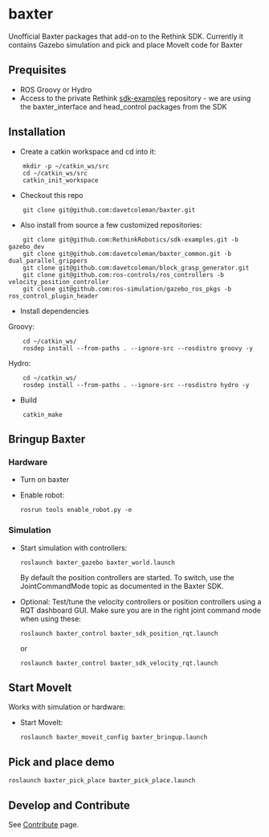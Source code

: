 baxter
======

Unofficial Baxter packages that add-on to the Rethink SDK. Currently it contains Gazebo simulation and pick and place MoveIt code for Baxter

## Prequisites

 * ROS Groovy or Hydro
 * Access to the private Rethink [sdk-examples](https://github.com/RethinkRobotics/sdk-examples) repository - we are using the baxter_interface and head_control packages from the SDK

## Installation

* Create a catkin workspace and cd into it:

```
    mkdir -p ~/catkin_ws/src
    cd ~/catkin_ws/src
    catkin_init_workspace
```

* Checkout this repo

```
    git clone git@github.com:davetcoleman/baxter.git
```

* Also install from source a few customized repositories:

```
    git clone git@github.com:RethinkRobotics/sdk-examples.git -b gazebo_dev
    git clone git@github.com:davetcoleman/baxter_common.git -b dual_parallel_grippers
    git clone git@github.com:davetcoleman/block_grasp_generator.git
    git clone git@github.com:ros-controls/ros_controllers -b velocity_position_controller
    git clone git@github.com:ros-simulation/gazebo_ros_pkgs -b ros_control_plugin_header
```

* Install dependencies

Groovy:
```
    cd ~/catkin_ws/
    rosdep install --from-paths . --ignore-src --rosdistro groovy -y
```

Hydro:
```
    cd ~/catkin_ws/
    rosdep install --from-paths . --ignore-src --rosdistro hydro -y
```

* Build

```
    catkin_make
```

## Bringup Baxter

### Hardware

 * Turn on baxter
 * Enable robot:

    ```
    rosrun tools enable_robot.py -e
    ```

### Simulation 

 * Start simulation with controllers:
   ```
   roslaunch baxter_gazebo baxter_world.launch
   ```
   By default the position controllers are started. To switch, use the JointCommandMode topic as documented in the Baxter SDK.

 * Optional: Test/tune the velocity controllers or position controllers using a RQT dashboard GUI. Make sure you are in the right joint command mode when using these:

   ```
   roslaunch baxter_control baxter_sdk_position_rqt.launch
   ```
   or
   ```
   roslaunch baxter_control baxter_sdk_velocity_rqt.launch 
   ```

## Start MoveIt

Works with simulation or hardware:

 * Start MoveIt:

   ```
   roslaunch baxter_moveit_config baxter_bringup.launch
   ```

## Pick and place demo

   ```
   roslaunch baxter_pick_place baxter_pick_place.launch
   ```

## Develop and Contribute

See [Contribute](https://github.com/osrf/baxter/blob/master/CONTRIBUTING.md) page.
